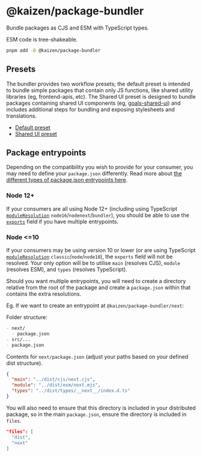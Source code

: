 # @kaizen/package-bundler

Bundle packages as CJS and ESM with TypeScript types.

ESM code is tree-shakeable.

```sh
pnpm add -D @kaizen/package-bundler
```

## Presets

The bundler provides two workflow presets; the default preset is intended to bundle simple packages that contain only JS functions, like shared utility libraries (eg, frontend-apis, etc). The Shared UI preset is designed to bundle packages containing shared UI components (eg, [goals-shared-ui](https://github.com/cultureamp/goals-ui/tree/main/packages/goals-shared-ui)) and includes additional steps for bundling and exposing stylesheets and translations.

- [Default preset](src/presets/default/README.md)
- [Shared UI preset](src/presets/shared-ui/README.md)

## Package entrypoints

Depending on the compatibility you wish to provide for your consumer, you may need to define your `package.json` differently.
Read more about [the different types of package.json entrypoints here](https://nodejs.org/api/packages.html#nodejs-packagejson-field-definitions).

### Node 12+

If your consumers are all using Node 12+ (including using TypeScript [`moduleResolution`](https://www.typescriptlang.org/tsconfig/#moduleResolution) `node16`/`nodenext`/`bundler`), you should be able to use the [`exports`](https://nodejs.org/api/packages.html#exports) field if you have multiple entrypoints.

### Node <=10

If your consumers may be using version 10 or lower (or are using TypeScript [`moduleResolution`](https://www.typescriptlang.org/tsconfig/#moduleResolution) `classic`/`node`/`node10`), the `exports` field will not be resolved. Your only option will be to utilise `main` (resolves CJS), `module` (resolves ESM), and `types` (resolves TypeScript).

Should you want multiple entrypoints, you will need to create a directory relative from the root of the package and create a `package.json` within that contains the extra resolutions.

Eg. If we want to create an entrypoint at `@kaizen/package-bundler/next`:

Folder structure:

```md
- next/
  - package.json
- src/...
- package.json
```

Contents for `next/package.json` (adjust your paths based on your defined dist structure).

```json
{
  "main": "../dist/cjs/next.cjs",
  "module": "../dist/esm/next.mjs",
  "types": "../dist/types/__next__/index.d.ts"
}
```

You will also need to ensure that this directory is included in your distributed package, so in the main `package.json`, ensure the directory is included in `files`.

```json
"files": [
  "dist",
  "next"
]
```
